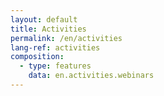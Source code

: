 ```yaml
---
layout: default
title: Activities
permalink: /en/activities
lang-ref: activities
composition:
  - type: features
    data: en.activities.webinars
---
```

